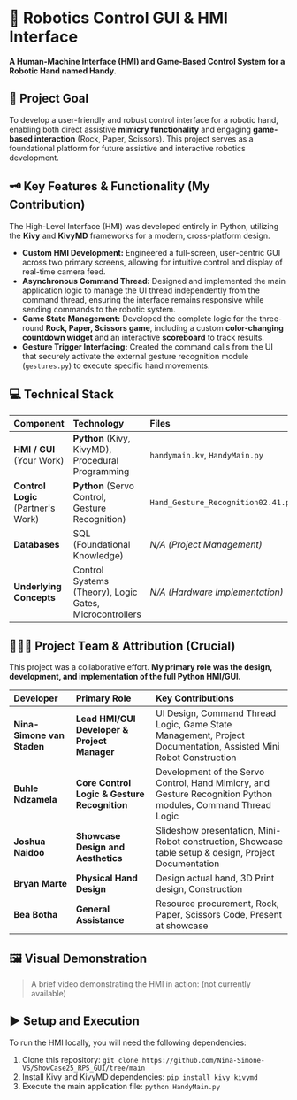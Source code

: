 # 🤖 Robotics Control GUI & HMI Interface

**A Human-Machine Interface (HMI) and Game-Based Control System for a Robotic Hand named Handy.**

## 🎯 Project Goal

To develop a user-friendly and robust control interface for a robotic hand, enabling both direct assistive **mimicry functionality** and engaging **game-based interaction** (Rock, Paper, Scissors). This project serves as a foundational platform for future assistive and interactive robotics development.

## 🗝 Key Features & Functionality (My Contribution)

The High-Level Interface (HMI) was developed entirely in Python, utilizing the **Kivy** and **KivyMD** frameworks for a modern, cross-platform design.

* **Custom HMI Development:** Engineered a full-screen, user-centric GUI across two primary screens, allowing for intuitive control and display of real-time camera feed.
* **Asynchronous Command Thread:** Designed and implemented the main application logic to manage the UI thread independently from the command thread, ensuring the interface remains responsive while sending commands to the robotic system.
* **Game State Management:** Developed the complete logic for the three-round **Rock, Paper, Scissors game**, including a custom **color-changing countdown widget** and an interactive **scoreboard** to track results.
* **Gesture Trigger Interfacing:** Created the command calls from the UI that securely activate the external gesture recognition module (`gestures.py`) to execute specific hand movements.

## 💻 Technical Stack

| Component | Technology | Files |
| :--- | :--- | :--- |
| **HMI / GUI** (Your Work) | **Python** (Kivy, KivyMD), Procedural Programming | `handymain.kv`, `HandyMain.py` |
| **Control Logic** (Partner's Work) | **Python** (Servo Control, Gesture Recognition) | `Hand_Gesture_Recognition02.41.py` |
| **Databases** | SQL (Foundational Knowledge) | *N/A (Project Management)* |
| **Underlying Concepts** | Control Systems (Theory), Logic Gates, Microcontrollers | *N/A (Hardware Implementation)* |

## 🧑‍🤝‍🧑 Project Team & Attribution (Crucial)

This project was a collaborative effort. **My primary role was the design, development, and implementation of the full Python HMI/GUI.**

| Developer | Primary Role | Key Contributions |
| :--- | :--- | :--- |
| **Nina-Simone van Staden** | **Lead HMI/GUI Developer & Project Manager** | UI Design, Command Thread Logic, Game State Management, Project Documentation, Assisted Mini Robot Construction |
| **Buhle Ndzamela** | **Core Control Logic & Gesture Recognition** | Development of the Servo Control, Hand Mimicry, and Gesture Recognition Python modules, Command Thread Logic |
| **Joshua Naidoo** | **Showcase Design and Aesthetics** | Slideshow presentation, Mini-Robot construction, Showcase table setup & design, Project Documentation|
| **Bryan Marte** | **Physical Hand Design** | Design actual hand, 3D Print design, Construction|
| **Bea Botha** | **General Assistance** | Resource procurement, Rock, Paper, Scissors Code, Present at showcase|

## 🖼️ Visual Demonstration

> A brief video demonstrating the HMI in action: (not currently available)

## ▶️ Setup and Execution

To run the HMI locally, you will need the following dependencies:

1.  Clone this repository: `git clone https://github.com/Nina-Simone-VS/ShowCase25_RPS_GUI/tree/main`
2.  Install Kivy and KivyMD dependencies: `pip install kivy kivymd`
3.  Execute the main application file: `python HandyMain.py`
